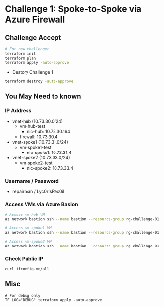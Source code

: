 # Challenge 1: Spoke-to-Spoke via Azure Firewall

## Challenge Accept

``` bash
# For new challenger
terraform init
terraform plan
terraform apply -auto-approve
```

- Destory Challenge 1

``` bash
terraform destroy -auto-approve
```

## You May Need to known

### IP Address

- vnet-hub (10.73.30.0/24)
  - vm-hub-test
    - nic-hub: 10.73.30.164
  - firewall: 10.73.30.4
- vnet-spoke1 (10.73.31.0/24)
  - vm-spoke1-test
    - nic-spoke1: 10.73.31.4
- vnet-spoke2 (10.73.33.0/24)
  - vm-spoke2-test
    - nic-spoke2: 10.73.33.4

### Username / Password

- repairman / Lyc0r!sRec0il

### Access VMs via Azure Basion

``` bash
# Access vm-hub VM
az network bastion ssh --name bastion --resource-group rg-challenge-01 --target-resource-id $(az vm show -g rg-challenge-01 -n vm-hub --query "id" --output tsv) --auth-type password --username repairman

# Access vm-spoke1 VM
az network bastion ssh --name bastion --resource-group rg-challenge-01 --target-resource-id $(az vm show -g rg-challenge-01 -n vm-spoke1 --query "id" --output tsv) --auth-type password --username repairman

# Access vm-spoke2 VM
az network bastion ssh --name bastion --resource-group rg-challenge-01 --target-resource-id $(az vm show -g rg-challenge-01 -n vm-spoke2 --query "id" --output tsv) --auth-type password --username repairman
```

### Check Public IP

``` bash
curl ifconfig.me/all
```

## Misc

```
# For debug only
TF_LOG="DEBUG" terraform apply -auto-approve
```